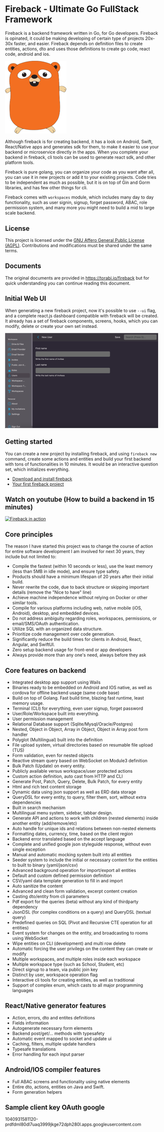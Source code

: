 # Fireback ‐ Ultimate Go FullStack Framework

Fireback is a backend framework written in Go, for Go developers. Fireback is opinated,
it could be making developing of certain type of projects 20x-30x faster, and easier.
Fireback depends on definition files to create entities, actions, dto and uses those
definitions to create go code, react code, android and ios.

<img src=".github/logo.svg" alt="Fireback logo" width="200"/>

Although fireback is for creating backend, it has a look on Android, Swift, React/Native apps
and generates sdk for them, to make it easier to use your backend or microservice directly
in the apps. When you complete your backend in fireback, cli tools can be used to generate
react sdk, and other platform tools.

Fireback is pure golang, you can organize your code as you want after all, you can use
it in new projects or add it to your existing projects. Code tries to be independent as
much as possible, but it is on top of Gin and Gorm libraries, and has few other things
for cli.

Fireback comes with `workspaces` module, which includes many day to day functionality,
such as user signin, signup, forget password, ABAC, role permission system, and many
more you might need to build a mid to large scale backend.

## License

This project is licensed under the [GNU Affero General Public License (AGPL)](LICENSE.md). Contributions and modifications must be shared under the same terms. 

## Documents

The original documents are provided in https://torabi.io/fireback but for quick understanding you
can continue reading this document.

## Initial Web UI

When generating a new fireback project, now it's possible to use `--ui` flag, and a complete
react.js dashboard compatible with fireback will be created. It already has a set of fireback components, screens, hooks, which you can modify, delete or create your own set instead.

<img src=".github/fireback-initial-web-ui.png" width="500" />

## Getting started

You can create a new project by installing fireback, and using `fireback new` command,
create some actions and entities and build your first backend with tons of functionalities in 10 minutes.
It would be an interactive question set, which initializes everything.

- [Download and install fireback](https://pixelplux.com/en/fireback/download-and-install-fireback)
- [Your first fireback project](https://pixelplux.com/en/fireback/your-first-fireback-project)


## Watch on youtube (How to build a backend in 15 minutes)

[![Fireback in action](https://img.youtube.com/vi/G2Wjeq7ZmS0/0.jpg)](https://www.youtube.com/watch?v=G2Wjeq7ZmS0)

## Core principles

The reason I have started this project was to change the course of action for entire software development I am involved for next
30 years, they include but not limited to:

- Compile the fastest (within 10 seconds or less), use the least memory (less than 5MB in idle mode), and ensure type safety.
- Products should have a minimum lifespan of 20 years after their initial build.
- Never rewrite the code, due to back structure or skipping important details (remove the "Nice to have" line)
- Achieve machine independence without relying on Docker or other similar tools.
- Compile for various platforms including web, native mobile (iOS, Android), desktop, and embedded devices.
- Do not address ambiguity regarding roles, workspaces, permissions, or email/SMS/OAuth authentication.
- Utilize SQL with an organized data structure.
- Prioritize code management over code generation.
- Significantly reduce the build times for clients in Android, React, Angular, and SwiftUI.
- Zero setup backend usage for front-end or app developers
- Always provide more than any one's need, always before they ask

## Core features on backend

- Integrated desktop app support using Wails
- Binaries ready to be embedded on Android and IOS native, as well as cordova for offline backend usage (same code base)
- Build on top of Golang. Fast build time, blazing fast runtime, least memory usage.
- Terminal (CLI) for everything, even user signup, forget password
- User/Role/Workspace built into everything.
- User permission management
- Relational Database support (Sqlite/Mysql/Oracle/Postgres)
- Nested, Object in Object, Array in Object, Object in Array post form handler
- Polyglot (Multilingual) built into the definition
- File upload system, virtual directories based on resumable file upload (TUS)
- Form validation, even for nested objects
- Reactive stream query based on WebSocket on Module3 definition
- Bulk Patch (Update) on every entity.
- Publicly available versus workspace/user protected actions
- Custom action definition, auto cast from HTTP and CLI
- Generate Post, Patch, Query, Delete, Bulk Patch, for every entity
- Html and rich text content storage
- Dynamic data using json support as well as ERD data storage
- QueryDSL for every entity, to query, filter them, sort, without extra dependencies
- Built in search mechanism
- Multilingual menu system, sidebar, tabbar design.
- Generate API and actions to work with children (nested elements) inside another entity (add/remove/etc)
- Auto handle for unique ids and relations between non-nested elements
- Formatting dates, currency, time, based on the client region
- Backend error translated based on the accept language
- Complete and unified google json styleguide response, without even single exception
- Manual and automatic mocking system built into all entities
- Seeder system to include the initial or necessary content for the entities to built to binary (yaml/json/csv)
- Advanced background operation for import/export all entities
- Default and custom defined permission definition
- CSV/yaml data template generation to fill in and import
- Auto sanitize the content
- Advanced and clean form validation, excerpt content creation
- Casting dto/entity from cli parameters
- Pdf export for the queries (beta) without any kind of thirdparty dependency
- JsonDSL (for complex conditions on a query) and QueryDSL (textual query)
- Predefined queries on SQL (Pivot and Recursive CTE operation for all entities)
- Event system for changes on the entity, and broadcasting to rooms using WebSocket
- Wipe entities on CLI (development) and multi row delete 
- Automatic forcing the user privilegs on the content they can create or modify
- Multiple workspaces, and multiple roles inside each workspace
- Multiple workspace type (such as School, Student, etc)
- Direct signup to a team, via public join key
- Distinct by user, workspace operation flag
- Interactive cli tools for creating entities, as well as traditional
- Support of complex enum, which casts to all major programming languages

## React/Native generator features

- Action, errors, dto and entites definitions
- Fields information
- Autogenerate necessary form elements
- Backend post/get/... methods with typesafety
- Automatic event mapped to socket and update ui
- Caching, filters, multiple update handlers
- Typesafe translations
- Error handling for each input parser

## Android/IOS compiler features

- Full ABAC screens and functionality using native elements
- Entire dto, actions, entities on Java and Swift.
- Form generation helpers
 

## Sample client key OAuth google

1040931581120-prdfdml80dl7uaq3999jkge72dph280l.apps.googleusercontent.com